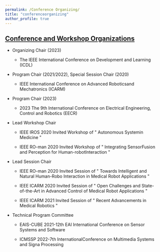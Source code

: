 ```yaml
---
permalink: /Conference Organizing/
title: "conferenceorganizing"
author_profile: true
---
```


## [Conference and Workshop Organizations](https://)
* Organizing Chair (2023)

   * The IEEE International Conference on Development and Learning (ICDL)

* Program Chair (2021/2022), Special Session Chair (2020)

   * IEEE International Conference on Advanced Roboticsand Mechatronics (ICARM)

*  Program Chair (2023)

   * 2023 The 9th International Conference on Electrical Engineering, Control and Robotics (EECR) 
  
* Lead Workshop Chair

   * IEEE IROS 2020 Invited Workshop of " Autonomous Systemin Medicine "

   * IEEE RO-man 2020 Invited Workshop of " Integrating SensorFusion and Perception for Human-robotInteraction "

* Lead Session Chair

   * IEEE RO-man 2020 Invited Session of " Towards Intelligent and Natural Human-Robo Interaction in Medical Robot Applications "

   * IEEE ICARM 2020 Invited Session of " Open Challenges and State-of-the-Art in Advanced Control of Medical Robot Applications "

   * IEEE ICARM 2021 Invited Session of " Recent Advancements in Medical Robotics "

* Technical Program Committee

   * EAIS-CUBE 2021-12th EAI International Conference on Sensor Systems and Software

   * ICMSSP 2022-7th InternationalConference on Multimedia Systems and Signa Processing

